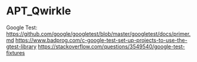 # APT_Qwirkle

Google Test:
https://github.com/google/googletest/blob/master/googletest/docs/primer.md
https://www.badprog.com/c-google-test-set-up-projects-to-use-the-gtest-library
https://stackoverflow.com/questions/3549540/google-test-fixtures
